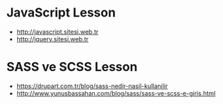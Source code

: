 # JavaScript Lesson

- http://javascript.sitesi.web.tr
- http://jquery.sitesi.web.tr

# SASS ve SCSS Lesson
- https://drupart.com.tr/blog/sass-nedir-nasil-kullanilir
- http://www.yunusbassahan.com/blog/sass/sass-ve-scss-e-giris.html
